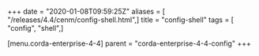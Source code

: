 +++
date = "2020-01-08T09:59:25Z"
aliases = [ "/releases/4.4/cenm/config-shell.html",]
title = "config-shell"
tags = [ "config", "shell",]

[menu.corda-enterprise-4-4]
parent = "corda-enterprise-4-4-config"
+++

